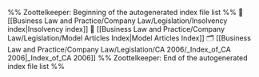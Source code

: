 %% Zoottelkeeper: Beginning of the autogenerated index file list  %%
📄 [[Business Law and Practice/Company Law/Legislation/Insolvency index|Insolvency index]]
📄 [[Business Law and Practice/Company Law/Legislation/Model Articles Index|Model Articles Index]]
🗂️ [[Business Law and Practice/Company Law/Legislation/CA 2006/_Index_of_CA 2006|_Index_of_CA 2006]]
%% Zoottelkeeper: End of the autogenerated index file list  %%
